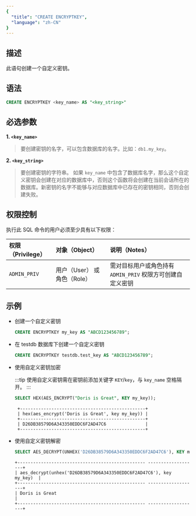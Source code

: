 ```yaml
---
{
  "title": "CREATE ENCRYPTKEY",
  "language": "zh-CN"
}
---
```


<!--
Licensed to the Apache Software Foundation (ASF) under one
or more contributor license agreements.  See the NOTICE file
distributed with this work for additional information
regarding copyright ownership.  The ASF licenses this file
to you under the Apache License, Version 2.0 (the
"License"); you may not use this file except in compliance
with the License.  You may obtain a copy of the License at

  http://www.apache.org/licenses/LICENSE-2.0

Unless required by applicable law or agreed to in writing,
software distributed under the License is distributed on an
"AS IS" BASIS, WITHOUT WARRANTIES OR CONDITIONS OF ANY
KIND, either express or implied.  See the License for the
specific language governing permissions and limitations
under the License.
-->

## 描述

此语句创建一个自定义密钥。

## 语法

```sql
CREATE ENCRYPTKEY <key_name> AS "<key_string>"
```

## 必选参数

**1. `<key_name>`**

> 要创建密钥的名字，可以包含数据库的名字。比如：`db1.my_key`。


**2. `<key_string>`**

> 要创建密钥的字符串。
> 如果 `key_name` 中包含了数据库名字，那么这个自定义密钥会创建在对应的数据库中，否则这个函数将会创建在当前会话所在的数据库。新密钥的名字不能够与对应数据库中已存在的密钥相同，否则会创建失败。

## 权限控制

执行此 SQL 命令的用户必须至少具有以下权限：

| 权限（Privilege） | 对象（Object）          | 说明（Notes）                            |
|:--------------|:--------------------|:-------------------------------------|
| `ADMIN_PRIV`  | 用户（User） 或 角色（Role） | 需对目标用户或角色持有 `ADMIN_PRIV` 权限方可创建自定义密钥 |

## 示例

- 创建一个自定义密钥

    ```sql
    CREATE ENCRYPTKEY my_key AS "ABCD123456789";
    ```

- 在 testdb 数据库下创建一个自定义密钥

    ```sql
    CREATE ENCRYPTKEY testdb.test_key AS "ABCD123456789";
    ```

- 使用自定义密钥加密

  :::tip
  使用自定义密钥需在密钥前添加关键字 `KEY`/`key`，与 `key_name` 空格隔开。
  :::

    ```sql
   SELECT HEX(AES_ENCRYPT("Doris is Great", KEY my_key));
   ```
   ```text
    +------------------------------------------------+
    | hex(aes_encrypt('Doris is Great', key my_key)) |
    +------------------------------------------------+
    | D26DB38579D6A343350EDDC6F2AD47C6               |
    +------------------------------------------------+
   ```

- 使用自定义密钥解密

   ```sql
   SELECT AES_DECRYPT(UNHEX('D26DB38579D6A343350EDDC6F2AD47C6'), KEY my_key);
   ```
   ```text
   +------------------------------------------------- -------------------+
   | aes_decrypt(unhex('D26DB38579D6A343350EDDC6F2AD47C6'), key my_key)  |
   +------------------------------------------------- -------------------+
   | Doris is Great                                                      |
   +------------------------------------------------- -------------------+
   ```


